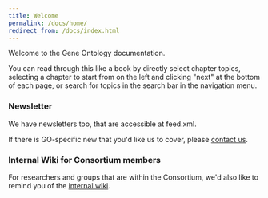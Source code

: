 ```yaml
---
title: Welcome
permalink: /docs/home/
redirect_from: /docs/index.html
---
```


Welcome to the Gene Ontology documentation.

You can read through this like a book by directly select chapter
topics, selecting a chapter to start from on the left and clicking
"next" at the bottom of each page, or search for topics in the search
bar in the navigation menu.

### Newsletter

We have newsletters too, that are accessible at feed.xml.

If there is GO-specific new that you'd like us to cover, please
<a href="http://help.geneontology.org">contact us</a>.

<!-- Add a new Markdown file such as `2017-05-09-my-post.md` and write the content similar to other post examples. -->

### Internal Wiki for Consortium members

For researchers and groups that are within the Consortium, we'd also
like to remind you of the <a
href="http://wiki.geneontology.org">internal wiki</a>.
